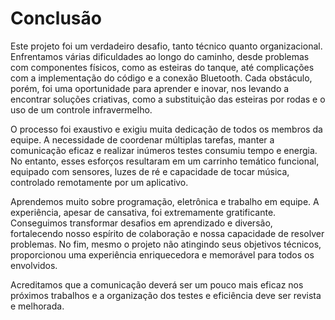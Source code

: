 # Conclusão
Este projeto foi um verdadeiro desafio, tanto técnico quanto organizacional. Enfrentamos várias dificuldades ao longo do caminho, desde problemas com componentes físicos, como as esteiras do tanque, até complicações com a implementação do código e a conexão Bluetooth. Cada obstáculo, porém, foi uma oportunidade para aprender e inovar, nos levando a encontrar soluções criativas, como a substituição das esteiras por rodas e o uso de um controle infravermelho.

O processo foi exaustivo e exigiu muita dedicação de todos os membros da equipe. A necessidade de coordenar múltiplas tarefas, manter a comunicação eficaz e realizar inúmeros testes consumiu tempo e energia. No entanto, esses esforços resultaram em um carrinho temático funcional, equipado com sensores, luzes de ré e capacidade de tocar música, controlado remotamente por um aplicativo.

Aprendemos muito sobre programação, eletrônica e trabalho em equipe. A experiência, apesar de cansativa, foi extremamente gratificante. Conseguimos transformar desafios em aprendizado e diversão, fortalecendo nosso espírito de colaboração e nossa capacidade de resolver problemas. No fim, mesmo o projeto não atingindo seus objetivos técnicos, proporcionou uma experiência enriquecedora e memorável para todos os envolvidos.

Acreditamos que a comunicação deverá ser um pouco mais eficaz nos próximos trabalhos e a organização dos testes e eficiência deve ser revista e melhorada.
